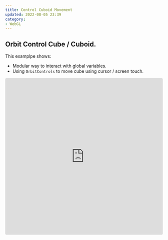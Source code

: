 ```yaml
---
title: Control Cuboid Movement
updated: 2022-08-05 23:39
category: 
- WebGL
---
```



## Orbit Control Cube / Cuboid.

This examplpe shows:

- Modular way to interact with global variables.
- Using `OrbitControls` to move cube using cursor / screen touch.

<iframe src="https://codesandbox.io/embed/orbit-control-cube-hq2zhc?fontsize=14&hidenavigation=1&theme=dark"
     style="width:100%; height:500px; border:0; border-radius: 4px; overflow:hidden;"
     title="orbit-control-cube"
     allow="accelerometer; ambient-light-sensor; camera; encrypted-media; geolocation; gyroscope; hid; microphone; midi; payment; usb; vr; xr-spatial-tracking"
     sandbox="allow-forms allow-modals allow-popups allow-presentation allow-same-origin allow-scripts"
   ></iframe>